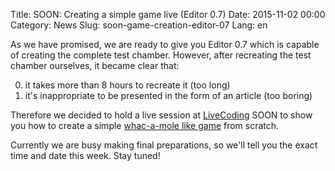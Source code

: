 Title: SOON: Creating a simple game live (Editor 0.7)
Date: 2015-11-02 00:00
Category: News
Slug: soon-game-creation-editor-07
Lang: en

As we have promised, we are ready to give you Editor 0.7 which is capable of creating the complete test chamber. However, after recreating the test chamber ourselves, it became clear that:

0. it takes more than 8 hours to recreate it (too long)
0. it's inappropriate to be presented in the form of an article (too boring)


Therefore we decided to hold a live session at <a title="LiveCoding" href="https://www.livecoding.tv/kornerr">LiveCoding</a> SOON to show you how to create a simple <a title="Whac-a-mole" href="http://google.com/search?q=whac+a+mole">whac-a-mole like game</a> from scratch.

Currently we are busy making final preparations, so we'll tell you the exact time and date this week. Stay tuned!
